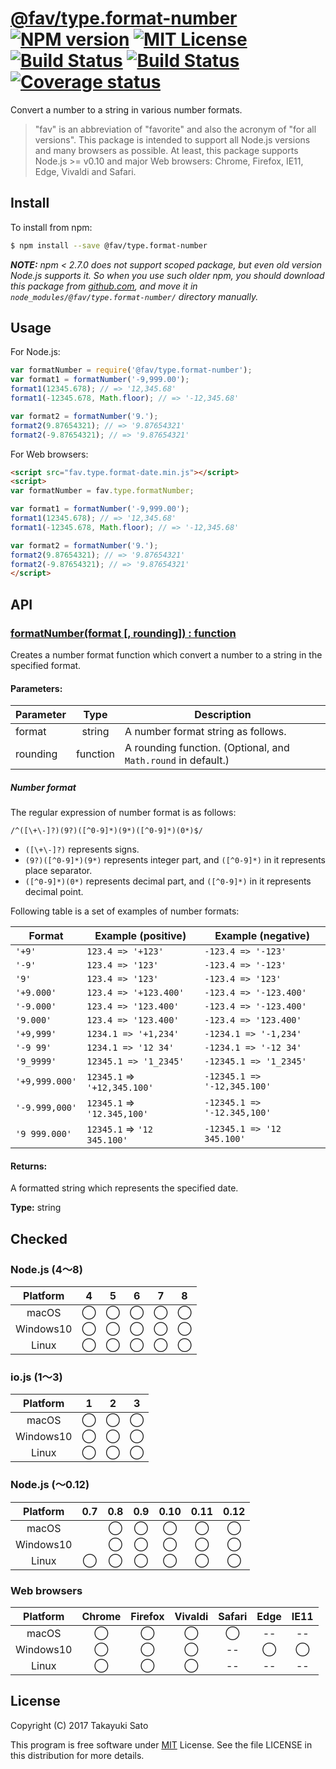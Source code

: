 # [@fav/type.format-number][repo-url] [![NPM version][npm-img]][npm-url] [![MIT License][mit-img]][mit-url] [![Build Status][travis-img]][travis-url] [![Build Status][appveyor-img]][appveyor-url] [![Coverage status][coverage-img]][coverage-url]

Convert a number to a string in various number formats.

> "fav" is an abbreviation of "favorite" and also the acronym of "for all versions".
> This package is intended to support all Node.js versions and many browsers as possible.
> At least, this package supports Node.js >= v0.10 and major Web browsers: Chrome, Firefox, IE11, Edge, Vivaldi and Safari.


## Install

To install from npm:

```sh
$ npm install --save @fav/type.format-number
```

***NOTE:*** *npm < 2.7.0 does not support scoped package, but even old version Node.js supports it. So when you use such older npm, you should download this package from [github.com][repo-url], and move it in `node_modules/@fav/type.format-number/` directory manually.*


## Usage

For Node.js:

```js
var formatNumber = require('@fav/type.format-number');
var format1 = formatNumber('-9,999.00');
format1(12345.678); // => '12,345.68'
format1(-12345.678, Math.floor); // => '-12,345.68'

var format2 = formatNumber('9.');
format2(9.87654321); // => '9.87654321'
format2(-9.87654321); // => '9.87654321'  
```

For Web browsers:

```html
<script src="fav.type.format-date.min.js"></script>
<script>
var formatNumber = fav.type.formatNumber;

var format1 = formatNumber('-9,999.00');
format1(12345.678); // => '12,345.68'
format1(-12345.678, Math.floor); // => '-12,345.68'

var format2 = formatNumber('9.');
format2(9.87654321); // => '9.87654321'
format2(-9.87654321); // => '9.87654321'  
</script>
```


## API

### <u>formatNumber(format [, rounding]) : function</u>

Creates a number format function which convert a number to a string in the specified format.

#### Parameters:

| Parameter |   Type   | Description                                      |
|-----------|:--------:|--------------------------------------------------|
| format    | string   | A number format string as follows.               |
| rounding  | function | A rounding function. (Optional, and `Math.round` in default.) |

##### Number format

The regular expression of number format is as follows:

`/^([\+\-]?)(9?)([^0-9]*)(9*)([^0-9]*)(0*)$/`

* `([\+\-]?)` represents signs.
* `(9?)([^0-9]*)(9*)` represents integer part, and `([^0-9]*)` in it represents place separator.
* `([^0-9]*)(0*)` represents decimal part, and `([^0-9]*)` in it represents decimal point.

Following table is a set of examples of number formats:

| Format     | Example (positive) | Example (negative) |
|------------|--------------------|--------------------|
| `'+9'`     | `123.4 => '+123'`  | `-123.4 => '-123'` |
| `'-9'`     | `123.4 => '123'`   | `-123.4 => '-123'` |
| `'9'`      | `123.4 => '123'`   | `-123.4 => '123'`  |
| `'+9.000'` | `123.4 => '+123.400'` | `-123.4 => '-123.400'` |
| `'-9.000'` | `123.4 => '123.400'`  | `-123.4 => '-123.400'` |
| `'9.000'`  | `123.4 => '123.400'`  | `-123.4 => '123.400'`  |
| `'+9,999'` | `1234.1 => '+1,234'`  | `-1234.1 => '-1,234'`  |
| `'-9 99'`  | `1234.1 => '12 34'`   | `-1234.1 => '-12 34'`  |
| `'9_9999'` | `12345.1 => '1_2345'` | `-12345.1 => '1_2345'` |
| `'+9,999.000'` | `12345.1` => `'+12,345.100'` | `-12345.1 => '-12,345.100'` |
| `'-9.999,000'` | `12345.1` => `'12.345,100'`  | `-12345.1 => '-12.345,100'` |
| `'9 999.000'`  | `12345.1` => `'12 345.100'`  | `-12345.1 => '12 345.100'`  |

#### Returns:

A formatted string which represents the specified date.

**Type:** string


## Checked                                                                      

### Node.js (4〜8)

| Platform  |   4    |   5    |   6    |   7    |   8    |
|:---------:|:------:|:------:|:------:|:------:|:------:|
| macOS     |&#x25ef;|&#x25ef;|&#x25ef;|&#x25ef;|&#x25ef;|
| Windows10 |&#x25ef;|&#x25ef;|&#x25ef;|&#x25ef;|&#x25ef;|
| Linux     |&#x25ef;|&#x25ef;|&#x25ef;|&#x25ef;|&#x25ef;|

### io.js (1〜3)

| Platform  |   1    |   2    |   3    |
|:---------:|:------:|:------:|:------:|
| macOS     |&#x25ef;|&#x25ef;|&#x25ef;|
| Windows10 |&#x25ef;|&#x25ef;|&#x25ef;|
| Linux     |&#x25ef;|&#x25ef;|&#x25ef;|

### Node.js (〜0.12)

| Platform  |  0.7   |  0.8   |  0.9   |  0.10  |  0.11  |  0.12  |
|:---------:|:------:|:------:|:------:|:------:|:------:|:------:|
| macOS     |        |&#x25ef;|&#x25ef;|&#x25ef;|&#x25ef;|&#x25ef;|
| Windows10 |        |&#x25ef;|&#x25ef;|&#x25ef;|&#x25ef;|&#x25ef;|
| Linux     |&#x25ef;|&#x25ef;|&#x25ef;|&#x25ef;|&#x25ef;|&#x25ef;|

### Web browsers

| Platform  | Chrome | Firefox | Vivaldi | Safari |  Edge  | IE11   |
|:---------:|:------:|:-------:|:-------:|:------:|:------:|:------:|
| macOS     |&#x25ef;|&#x25ef; |&#x25ef; |&#x25ef;|   --   |   --   |
| Windows10 |&#x25ef;|&#x25ef; |&#x25ef; |   --   |&#x25ef;|&#x25ef;|
| Linux     |&#x25ef;|&#x25ef; |&#x25ef; |   --   |   --   |   --   |


## License

Copyright (C) 2017 Takayuki Sato

This program is free software under [MIT][mit-url] License.
See the file LICENSE in this distribution for more details.

[repo-url]: https://github.com/sttk/fav-type.format-number/
[npm-img]: https://img.shields.io/badge/npm-v0.1.1-blue.svg
[npm-url]: https://www.npmjs.com/package/@fav/type.format-number
[mit-img]: https://img.shields.io/badge/license-MIT-green.svg
[mit-url]: https://opensource.org/licenses/MIT
[travis-img]: https://travis-ci.org/sttk/fav-type.format-number.svg?branch=master
[travis-url]: https://travis-ci.org/sttk/fav-type.format-number
[appveyor-img]: https://ci.appveyor.com/api/projects/status/github/sttk/fav-type.format-number?branch=master&svg=true
[appveyor-url]: https://ci.appveyor.com/project/sttk/fav-type-format-number
[coverage-img]: https://coveralls.io/repos/github/sttk/fav-type.format-number/badge.svg?branch=master
[coverage-url]: https://coveralls.io/github/sttk/fav-type.format-number?branch=master
